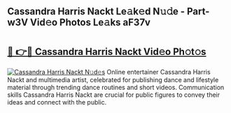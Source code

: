 ## Cassandra Harris Nackt Le𝚊k𝚎d N𝚞𝚍e - Part-w3V Vid𝚎o Photos Le𝚊ks aF37v

# <h2><a href="http://fb11uc.evod.top/?m=Cassandra+Harris+Nackt">🔗 👉🔴 Cassandra Harris Nackt Vid𝚎o Ph𝚘t𝚘s</a></h2>

[![Cassandra Harris Nackt N𝚞d𝚎s](https://i.imgur.com/8V9OHl7.gif)](http://fb11uc.evod.top/?m=Cassandra+Harris+Nackt)
Online entertainer Cassandra Harris Nackt and multimedia artist, celebrated for publishing dance and lifestyle material through trending dance routines and short videos. Communication skills Cassandra Harris Nackt are crucial for public figures to convey their ideas and connect with the public. 
